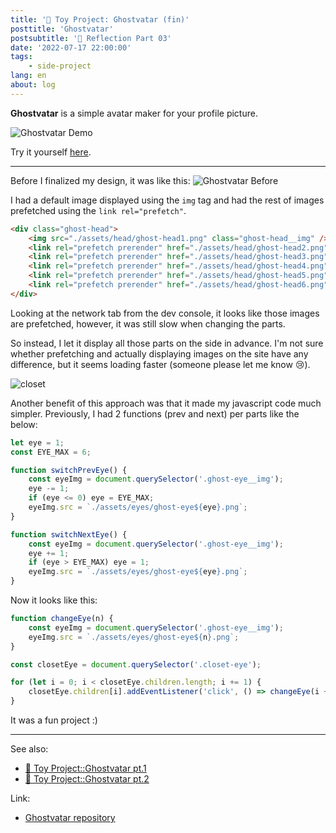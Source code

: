 ```yaml
---
title: '👻 Toy Project: Ghostvatar (fin)'
posttitle: 'Ghostvatar'
postsubtitle: '👻 Reflection Part 03'
date: '2022-07-17 22:00:00'
tags:
    - side-project
lang: en
about: log
---
```


**Ghostvatar** is a simple avatar maker for your profile picture.

![Ghostvatar Demo](/images/posts/ghostvatar/after.gif)

Try it yourself [here](https://ghostvatar.netlify.app/).

---

Before I finalized my design, it was like this:
![Ghostvatar Before](/images/posts/ghostvatar/before.gif)

I had a default image displayed using the `img` tag and had the rest of images prefetched using the `link rel="prefetch"`.

```html
<div class="ghost-head">
    <img src="./assets/head/ghost-head1.png" class="ghost-head__img" />
    <link rel="prefetch prerender" href="./assets/head/ghost-head2.png" />
    <link rel="prefetch prerender" href="./assets/head/ghost-head3.png" />
    <link rel="prefetch prerender" href="./assets/head/ghost-head4.png" />
    <link rel="prefetch prerender" href="./assets/head/ghost-head5.png" />
    <link rel="prefetch prerender" href="./assets/head/ghost-head6.png" />
</div>
```

Looking at the network tab from the dev console, it looks like those images are prefetched, however, it was still slow when changing the parts.

So instead, I let it display all those parts on the side in advance. I'm not sure whether prefetching and actually displaying images on the site have any difference, but it seems
loading faster (someone please let me know 😢).

![closet](/images/posts/ghostvatar/closet.jpg)

Another benefit of this approach was that it made my javascript code much simpler.
Previously, I had 2 functions (prev and next) per parts like the below:

```js
let eye = 1;
const EYE_MAX = 6;

function switchPrevEye() {
    const eyeImg = document.querySelector('.ghost-eye__img');
    eye -= 1;
    if (eye <= 0) eye = EYE_MAX;
    eyeImg.src = `./assets/eyes/ghost-eye${eye}.png`;
}

function switchNextEye() {
    const eyeImg = document.querySelector('.ghost-eye__img');
    eye += 1;
    if (eye > EYE_MAX) eye = 1;
    eyeImg.src = `./assets/eyes/ghost-eye${eye}.png`;
}
```

Now it looks like this:

```js
function changeEye(n) {
    const eyeImg = document.querySelector('.ghost-eye__img');
    eyeImg.src = `./assets/eyes/ghost-eye${n}.png`;
}

const closetEye = document.querySelector('.closet-eye');

for (let i = 0; i < closetEye.children.length; i += 1) {
    closetEye.children[i].addEventListener('click', () => changeEye(i + 1));
}
```

It was a fun project :)

---

See also:

-   [👻 Toy Project::Ghostvatar pt.1](./ghostvatar-1)
-   [👻 Toy Project::Ghostvatar pt.2](./ghostvatar-2)

Link:

-   [Ghostvatar repository](https://github.com/bprsstnt/ghost-vatar)
